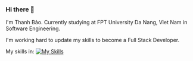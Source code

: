 ### Hi there 👋

<!--
**lomahs/lomahs** is a ✨ _special_ ✨ repository because its `README.md` (this file) appears on your GitHub profile.

Here are some ideas to get you started:

- 🔭 I’m currently working on ...
- 🌱 I’m currently learning ...
- 👯 I’m looking to collaborate on ...
- 🤔 I’m looking for help with ...
- 💬 Ask me about ...
- 📫 How to reach me: ...
- 😄 Pronouns: ...
- ⚡ Fun fact: ...
-->

I'm Thanh Bảo. Currently studying at FPT University Da Nang, Viet Nam in Software Engineering.

I'm working hard to update my skills to become a Full Stack Developer.

My skills in:
[![My Skills](https://skillicons.dev/icons?i=java,angular,html,css,js,ts,mysql&theme=light)](https://skillicons.dev)
